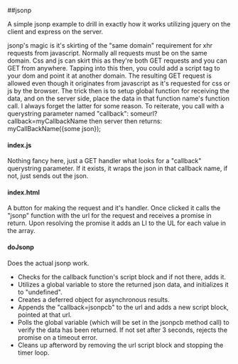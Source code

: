 ##jsonp

A simple jsonp example to drill in exactly how it works utilizing jquery on the client and express on the server.

jsonp's magic is it's skirting of the "same domain" requirement for xhr requests from javascript. Normally all requests must be on the same domain. Css and js can skirt this as they're both GET requests and you can GET from anywhere. Tapping into this then, you could add a script tag to your dom and point it at another domain. The resulting GET request is allowed even though it originates from javascript as it's requested for css or js by the browser. The trick then is to setup global function for receiving the data, and on the server side, place the data in that function name's function call. I always forget the latter for some reason. To reiterate, you call with a querystring parameter named "callback":
someurl?callback=myCallbackName
then server then returns:
myCallBackName({some json});

#### index.js
Nothing fancy here, just a GET handler what looks for a "callback" querystring parameter. If it exists, it wraps the json in that callback name, if not, just sends out the json.

#### index.html
A button for making the request and it's handler. Once clicked it calls the "jsonp" function with the url for the request and receives a promise in return. Upon resolving the promise it adds an LI to the UL for each value in the array.

#### doJsonp
Does the actual jsonp work. 
* Checks for the callback function's script block and if not there, adds it. 
* Utilizes a global variable to store the returned json data, and initializes it to "undefined". 
* Creates a deferred object for asynchronous results. 
* Appends the "callback=jsonpcb" to the url and adds a new script block, pointed at that url. 
* Polls the global variable (which will be set in the jsonpcb method call) to verify the data has been returned. If not set after 3 seconds, rejects the promise on a timeout error.
* Cleans up afterword by removing the url script block and stopping the timer loop.

